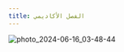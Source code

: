 ```yaml
---
title: الفصل الأكاديمي
---
```


![photo\_2024-06-16\_03-48-44](https://github.com/user-attachments/assets/eed2f81c-1192-44fb-a641-7ef2856d4b72)
